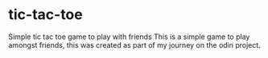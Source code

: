 # tic-tac-toe
Simple tic tac toe game to play with friends
This is a simple game to play amongst friends, this was created as part of my journey on the odin project.
